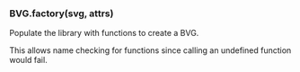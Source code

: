 ### BVG.factory(svg, attrs)

Populate the library with functions to create a BVG.

This allows name checking for functions since calling an undefined
function would fail.
